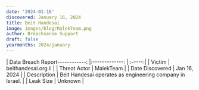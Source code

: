 ```yaml
---
date: '2024-01-16'
discovered: January 16, 2024
title: Beit Handesai
image: images/blog/MalekTeam.png
author: Breachsense Support
draft: false
yearmonths: 2024/january
---
```


| Data Breach Report------------:     |:-------------:    | :-----:|
| Victim      | beithandesai.org.il      | 
| Threat Actor      | MalekTeam      | 
| Date Discovered      | Jan 16, 2024      | 
| Description      | Beit Handesai operates as engineering company in Israel.      | 
| Leak Size      | Unknown      | 

